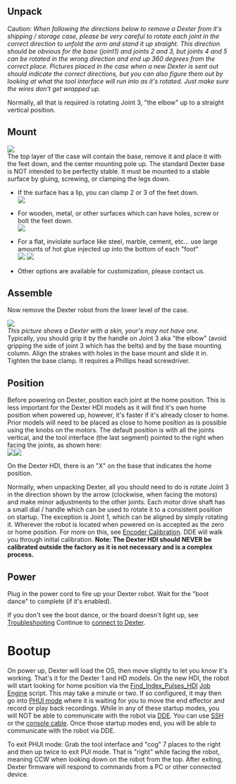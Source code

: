 ## Unpack
Caution: _When following the directions below to remove a Dexter from it's shipping / storage case, please be very careful to rotate each joint in the correct direction to unfold the arm and stand it up straight. This direction should be obvious for the base (joint1) and joints 2 and 3, but joints 4 and 5 can be rotated in the wrong direction and end up 360 degrees from the correct place. Pictures placed in the case when a new Dexter is sent out should indicate the correct directions, but you can also figure them out by looking at what the tool interface will run into as it's rotated. Just make sure the wires don't get wrapped up._

Normally, all that is required is rotating Joint 3, "the elbow" up to a straight vertical position.

## Mount
![](https://user-images.githubusercontent.com/419392/83582361-281b2880-a4f6-11ea-931d-595f7a4cbbac.png)<br>
The top layer of the case will contain the base, remove it and place it with the feet down, and the center mounting pole up. The standard Dexter base is NOT intended to be perfectly stable. It must be mounted to a stable surface by gluing, screwing, or clamping the legs down. 
- If the surface has a lip, you can clamp 2 or 3 of the feet down.<br><img src="https://user-images.githubusercontent.com/419392/58844223-183edf00-862b-11e9-8197-37fc97029a21.png">
- For wooden, metal, or other surfaces which can have holes, screw or bolt the feet down.<br><img src="https://user-images.githubusercontent.com/419392/58844593-c5febd80-862c-11e9-9076-bd438fcaf95d.png">
- For a flat, inviolate surface like steel, marble, cement, etc... use large amounts of hot glue injected up into the bottom of each "foot"<br><img src="https://user-images.githubusercontent.com/419392/58844667-183fde80-862d-11e9-8bcc-aeaed5865306.png"> <img src="https://user-images.githubusercontent.com/419392/58922776-4dae0000-86f1-11e9-9b93-85de3b98551f.png">

- Other options are available for customization, please contact us.

## Assemble
Now remove the Dexter robot from the lower level of the case. <br>

![](https://user-images.githubusercontent.com/419392/83826232-3e5cec00-a690-11ea-93a9-5d721a59ebe1.jpg)<br>
_This picture shows a Dexter with a skin, your's may not have one._<br>
Typically, you should grip it by the handle on Joint 3 aka "the elbow" (avoid gripping the side of joint 3 which has the belts) and by the base mounting column. Align the strakes with holes in the base mount and slide it in. Tighten the base clamp. It requires a Phillips head screwdriver. 

## Position
Before powering on Dexter, position each joint at the home position. This is less important for the Dexter HDI models as it will find it's own home position when powered up, however, it's faster if it's already closer to home. Prior models will need to be placed as close to home position as is possible using the knobs on the motors. The default position is with all the joints vertical, and the tool interface (the last segment) pointed to the right when facing the joints, as shown here:<br> <img src="https://raw.githubusercontent.com/cfry/dde/master/doc/coor_images/Positive_Joint_Directions_J234.PNG">![](https://github.com/cfry/dde/blob/master/doc/coor_images/Positive_Joint_Directions_J15.PNG?raw=true)

On the Dexter HDI, there is an "X" on the base that indicates the home position.

Normally, when unpacking Dexter, all you should need to do is rotate Joint 3 in the direction shown by the arrow (clockwise, when facing the motors) and make minor adjustments to the other joints. Each motor drive shaft has a small dial / handle which can be used to rotate it to a consistent position on startup. The exception is Joint 1, which can be aligned by simply rotating it. Wherever the robot is located when powered on is accepted as the zero or home position. For more on this, see [Encoder Calibration](Encoder-Calibration). DDE will walk you through initial calibration. **Note: The Dexter HDI should NEVER be calibrated outside the factory as it is not necessary and is a complex process.**

## Power
Plug in the power cord to fire up your Dexter robot. Wait for the "boot dance" to complete (if it's enabled). 

If you don't see the boot dance, or the board doesn't light up, see [Troubleshooting](Troubleshooting)
Continue to [connect to Dexter](Dexter-Networking).

# Bootup

On power up, Dexter will load the OS, then move slightly to let you know it's working. That's it for the Dexter 1 and HD models. On the new HDI, the robot will start looking for home position via the [Find_Index_Pulses_HDI](https://github.com/HaddingtonDynamics/Dexter/blob/StepAngles/Firmware/dde_apps/Find_Index_Pulses_HDI.dde) [Job Engine](DDE#job-engine-on-dexter) script. This may take a minute or two. If so configured, it may then go into [PHUI mode](PhysicalUserInterface) where it is waiting for you to move the end effector and record or play back recordings. While in any of these startup modes, you will NOT be able to communicate with the robot via [DDE](DDE). You can use [SSH](Dexter-Networking#shell-access-via-ssh) or the [console cable](Dexter-USB-Connection). Once those startup modes end, you will be able to communicate with the robot via DDE. 

To exit PHUI mode: Grab the tool interface and "cog" 7 places to the right and then up twice to exit PUI mode. That is "right" while facing the robot, meaning CCW when looking down on the robot from the top. After exiting, Dexter firmware will respond to commands from a PC or other connected device.